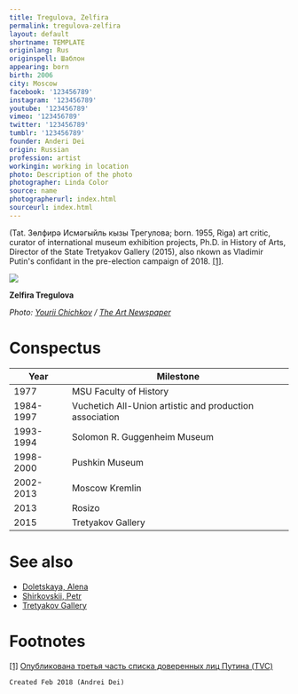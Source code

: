 ```yaml
---
title: Tregulova, Zelfira
permalink: tregulova-zelfira
layout: default
shortname: TEMPLATE
originlang: Rus
originspell: Шаблон
appearing: born
birth: 2006
city: Moscow
facebook: '123456789'
instagram: '123456789'
youtube: '123456789'
vimeo: '123456789'
twitter: '123456789'
tumblr: '123456789'
founder: Anderi Dei
origin: Russian
profession: artist
workingin: working in location
photo: Description of the photo
photographer: Linda Color
source: name
photographerurl: index.html
sourceurl: index.html
---
```


(Tat. Зөлфирә Исмәгыйль кызы Трегулова; born. 1955, Riga) art critic, curator of international museum exhibition projects, Ph.D. in History of Arts, Director of the State Tretyakov Gallery (2015), also nkown as Vladimir Putin's confidant in the pre-election campaign of 2018. <span id="a1">[\[1\]](#f1)</span>.

![](http://www.theartnewspaper.ru/public/uploads/posts/post/2015-12/15594293-dda1-476b-8873-e9100b676ca5.jpg)

**Zelfira Tregulova**

*Photo: [Yourii Chichkov](chichkov-yourii) / [The Art Newspaper](http://www.theartnewspaper.ru/public/uploads/posts/post/2015-12/15594293-dda1-476b-8873-e9100b676ca5.jpg)*

# Conspectus

|Year|Milestone|
|----|-----|
|1977|MSU Faculty of History|
|1984-1997|Vuchetich All-Union artistic and production association|
|1993-1994|Solomon R. Guggenheim Museum|
|1998-2000|Pushkin Museum|
|2002-2013|Moscow Kremlin|
|2013|Rosizo|
|2015|Tretyakov Gallery|

# See also

+ [Doletskaya, Alena](doletskaya-alena)
+ [Shirkovskii, Petr](shirkovskii-petr)
+ [Tretyakov Gallery](tretyakov-gallery)

# Footnotes

[[1]](#a1) <span id="f1"></span> [Опубликована третья часть списка доверенных лиц Путина (TVC)](https://www.tvc.ru/news/show/id/131796)

`Created Feb 2018 (Andrei Dei)`
